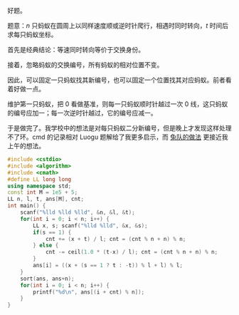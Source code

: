 好题。

题意：$n$ 只蚂蚁在圆周上以同样速度顺或逆时针爬行，相遇时同时转向，$t$ 时间后求每只蚂蚁坐标。

首先是经典结论：等速同时转向等价于交换身份。

接着，忽略蚂蚁的交换编号，所有蚂蚁的相对位置不变。

因此，可以固定一只蚂蚁找其新编号，也可以固定一个位置找其对应蚂蚁。前者看着好做一点。

维护第一只蚂蚁，把 $0$ 看做基准，则每一只蚂蚁顺时针越过一次 $0$ 线，这只蚂蚁的编号应加一；每一次逆时针越过，它的编号应减一。

于是做完了。我学校中的想法是对每只蚂蚁二分新编号，但是晚上才发现这样处理不了环。cmd 的记录相对 Luogu 题解给了我更多启示，而 [兔队的做法](https://www.cnblogs.com/PinkRabbit/p/AGC013.html) 更接近我上午的想法。

```cpp
#include <cstdio>
#include <algorithm>
#include <cmath>
#define LL long long
using namespace std;
const int M = 1e5 + 5;
LL n, l, t, ans[M], cnt; 
int main() {
    scanf("%lld %lld %lld", &n, &l, &t);
    for(int i = 0; i < n; i++) {
        LL x, s; scanf("%lld %lld", &x, &s);
        if(s == 1) {
            cnt += (x + t) / l; cnt = (cnt % n + n) % n;
        } else {
            cnt -= ceil(1.0 * (t-x) / l); cnt = (cnt % n + n) % n;
        }
        ans[i] = ((x + (s == 1 ? t : -t)) % l + l) % l;
    }
    sort(ans, ans+n);
    for(int i = 0; i < n; i++) {
        printf("%d\n", ans[(i + cnt) % n]);
    }
}
```